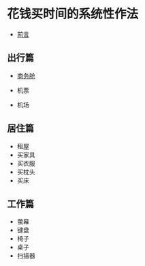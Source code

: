 # 花钱买时间的系统性作法

* [前言](00.md)

## 出行篇

* [商务舱](01-01.md)

* 机票
* 机场


## 居住篇

* 租屋
* 买家具
* 买衣服
* 买枕头
* 买床



## 工作篇

* 萤幕
* 键盘
* 椅子
* 桌子
* 扫描器
